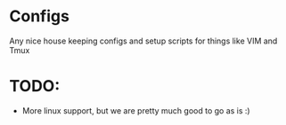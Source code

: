 # Configs
Any nice house keeping configs and setup scripts for things like VIM and Tmux

# TODO:
- More linux support, but we are pretty much good to go as is :)
